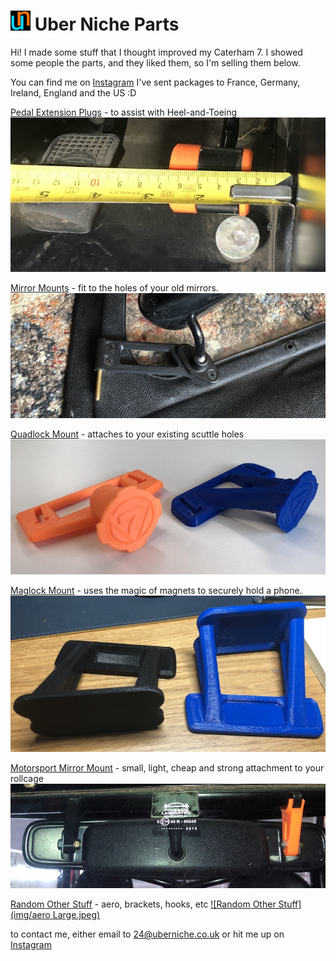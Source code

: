# ![Logo](logo-32.png) Uber Niche Parts

Hi! I made some stuff that I thought improved my Caterham 7. I showed some people the parts, and they liked them, so I'm selling them below. 

You can find me on [Instagram](https://www.instagram.com/uber.niche/)
I've sent packages to France, Germany, Ireland, England and the US :D

[Pedal Extension Plugs](/pedals) - to assist with Heel-and-Toeing
[![Pedal Extension Plugs](img/measure-s3.jpeg)](/pedals)

[Mirror Mounts](/mirror-mounts) - fit to the holes of your old mirrors.
[![Mirror Mounts](img/shallow.jpeg)](/mirror-mounts)

[Quadlock Mount](/quadlock) - attaches to your existing scuttle holes
[![Quadlock Mount](img/quad-v2-front.jpeg)](/quadlock)

[Maglock Mount](/maglock) - uses the magic of magnets to securely hold a phone. 
[![Maglock Mount](img/maglock.jpeg)](/maglock)

[Motorsport Mirror Mount](/momimo) - small, light, cheap and strong attachment to your rollcage
[![Motorsport Mirror Mount](img/momimo.jpeg)](/momimo)

[Random Other Stuff](/other-stuff) - aero, brackets, hooks, etc
[![Random Other Stuff](img/aero Large.jpeg)](/other-stuff)

to contact me, either email to <24@uberniche.co.uk> or hit me up on [Instagram](https://www.instagram.com/uber.niche/)